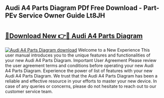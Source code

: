 ## Audi A4 Parts Diagram PDf Free Download - Part-PEv Service Owner Guide Lt8JH

# <h2><a href="http://dfui7k.blite.top/?on=Audi+A4+Parts+Diagram">🔗Download New 👉🔴 Audi A4 Parts Diagram</a></h2>

[![Audi A4 Parts Diagram download](https://i.imgur.com/lujVjoI.png)](http://dfui7k.blite.top/?on=Audi+A4+Parts+Diagram)
Welcome to a New Experience This user manual introduces you to the unique features and functionalities of your new Audi A4 Parts Diagram. Important User Agreement Please review the user agreement terms and conditions before operating your new Audi A4 Parts Diagram. Experience the power of list of features with your new Audi A4 Parts Diagram. We trust that the Audi A4 Parts Diagram has been a reliable and effective resource in your efforts to master your new device. In case of any queries or concerns, please do not hesitate to reach out to our customer service team.
